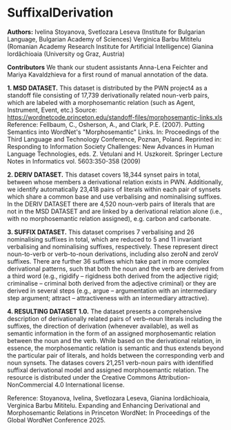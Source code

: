 # SuffixalDerivation

**Authors:** 
Ivelina Stoyanova, Svetlozara Leseva (Institute for Bulgarian Language, Bulgarian Academy of Sciences)
Verginica Barbu Mititelu (Romanian Academy Research Institute for Artificial Intelligence)
Gianina Iordăchioaia (University og Graz, Austria)

**Contributors**
We thank our student assistants Anna-Lena Feichter and Mariya Kavaldzhieva for a first round of manual annotation of the data.

**1. MSD DATASET.**
This dataset is distributed by the PWN project4 as a standoff file consisting of 17,739 derivationally related noun-verb pairs,
which are labeled with a morphosemantic relation (such as Agent, Instrument, Event, etc.) 
Source: https://wordnetcode.princeton.edu/standoff-files/morphosemantic-links.xls
Reference: Fellbaum, C., Osherson, A., and Clark, P.E. (2007). Putting Semantics into WordNet's "Morphosemantic" Links. 
In: Proceedings of the Third Language and Technology Conference, Poznan, Poland. Reprinted in: Responding to Information 
Society Challenges: New Advances in Human Language Technologies, eds. Z. Vetulani and H. Uszkoreit. Springer Lecture 
Notes in Informatics vol. 5603:350-358 (2009)

**2. DERIV DATASET.**
This dataset covers 18,344 synset pairs in total, between whose members a derivational relation exists in PWN. Additionally, 
we identify automatically 23,418 pairs of literals within each pair of synsets which share a common base and use 
verbalising and nominalising suffixes.
In the DERIV DATASET there are 4,520 noun-verb pairs of literals that are not in the MSD DATASET and are linked 
by a derivational relation alone (i.e., with no morphosemantic relation assigned), e.g. carbon and carbonate.

**3. SUFFIX DATASET.**
This dataset comprises 7 verbalising and 26 nominalising suffixes in total, which are reduced to 5 and 11 invariant
verbalising and nominalising suffixes, respectively. These represent direct noun-to-verb or verb-to-noun derivations, 
including also zeroN and zeroV suffixes. There are further 36 suffixes which take part in more complex derivational 
patterns, such that both the noun and the verb are derived from a third word (e.g., rigidify – rigidness both 
derived from the adjective rigid; criminalise – criminal both derived from the adjective criminal) or they are 
derived in several steps (e.g., argue – argumentation with an intermediary step argument; attract – attractiveness 
with an intermediary attractive).

**4. RESULTING DATASET 1.0.** 
The dataset presents a comprehensive description of derivationally related pairs of verb–noun literals including
the suffixes, the direction of derivation (whenever available), as well as semantic information in the
form of an assigned morphosemantic relation between the noun and the verb. While based on the derivational 
relation, in essence, the morphosemantic relation is semantic and thus extends beyond the particular pair of 
literals, and holds between the corresponding verb and noun synsets.
The datases covers 21,251 verb-noun pairs with identified suffixal derivational model and assigned morphosemantic 
relation. The resource is distributed under the Creative Commons Attribution-NonCommercial 4.0 International license.

Reference: Stoyanova, Ivelina, Svetlozara Leseva, Gianina Iordăchioaia, Verginica Barbu Mititelu. Expanding and 
Enhancing Derivational and Morphosemantic Relations in Princeton WordNet: In Proceedings of the Global WordNet 
Conference 2025.




